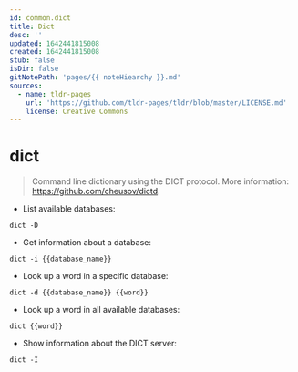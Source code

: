 ```yaml
---
id: common.dict
title: Dict
desc: ''
updated: 1642441815008
created: 1642441815008
stub: false
isDir: false
gitNotePath: 'pages/{{ noteHiearchy }}.md'
sources:
  - name: tldr-pages
    url: 'https://github.com/tldr-pages/tldr/blob/master/LICENSE.md'
    license: Creative Commons
---
```

# dict

> Command line dictionary using the DICT protocol.
> More information: <https://github.com/cheusov/dictd>.

- List available databases:

`dict -D`

- Get information about a database:

`dict -i {{database_name}}`

- Look up a word in a specific database:

`dict -d {{database_name}} {{word}}`

- Look up a word in all available databases:

`dict {{word}}`

- Show information about the DICT server:

`dict -I`


